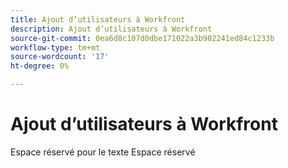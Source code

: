 ```yaml
---
title: Ajout d’utilisateurs à Workfront
description: Ajout d’utilisateurs à Workfront
source-git-commit: 0ea6d8c107d0dbe171022a3b902241ed84c1233b
workflow-type: tm+mt
source-wordcount: '17'
ht-degree: 0%

---
```


# Ajout d’utilisateurs à Workfront

Espace réservé pour le texte Espace réservé